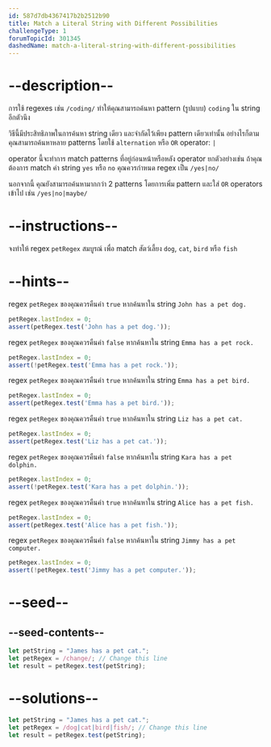 ```yaml
---
id: 587d7db4367417b2b2512b90
title: Match a Literal String with Different Possibilities
challengeType: 1
forumTopicId: 301345
dashedName: match-a-literal-string-with-different-possibilities
---
```


# --description--

การใช้ regexes เช่น `/coding/` ทำให้คุณสามารถค้นหา pattern (รูปแบบ) `coding` ใน string อีกตัวนึง

วิธีนี้มีประสิทธิภาพในการค้นหา string เดียว และจำกัดไว้เพียง pattern เดียวเท่านั้น อย่างไรก็ตาม คุณสามารถค้นหาหลาย patterns โดยใช้ `alternation` หรือ `OR` operator: `|`

operator นี้จะทำการ match patterns ที่อยู่ก่อนหน้าหรือหลัง operator ยกตัวอย่างเช่น ถ้าคุณต้องการ match ค่า string `yes` หรือ `no` คุณควรกำหนด regex เป็น `/yes|no/` 

นอกจากนี้ คุณยังสามารถค้นหามากกว่า 2 patterns โดยการเพิ่ม pattern และใส่ `OR` operators เข้าไป เช่น `/yes|no|maybe/`

# --instructions--

จงทำให้ regex `petRegex` สมบูรณ์ เพื่อ match สัตว์เลี้ยง `dog`, `cat`, `bird` หรือ `fish`

# --hints--

regex `petRegex` ของคุณควรคืนค่า `true` หากค้นหาใน string `John has a pet dog.`

```js
petRegex.lastIndex = 0;
assert(petRegex.test('John has a pet dog.'));
```

regex `petRegex` ของคุณควรคืนค่า `false` หากค้นหาใน string `Emma has a pet rock.`

```js
petRegex.lastIndex = 0;
assert(!petRegex.test('Emma has a pet rock.'));
```

regex `petRegex` ของคุณควรคืนค่า `true` หากค้นหาใน string `Emma has a pet bird.`

```js
petRegex.lastIndex = 0;
assert(petRegex.test('Emma has a pet bird.'));
```

regex `petRegex` ของคุณควรคืนค่า `true` หากค้นหาใน string `Liz has a pet cat.`

```js
petRegex.lastIndex = 0;
assert(petRegex.test('Liz has a pet cat.'));
```

regex `petRegex` ของคุณควรคืนค่า `false` หากค้นหาใน string `Kara has a pet dolphin.`

```js
petRegex.lastIndex = 0;
assert(!petRegex.test('Kara has a pet dolphin.'));
```

regex `petRegex` ของคุณควรคืนค่า `true` หากค้นหาใน string `Alice has a pet fish.`

```js
petRegex.lastIndex = 0;
assert(petRegex.test('Alice has a pet fish.'));
```

regex `petRegex` ของคุณควรคืนค่า `false` หากค้นหาใน string `Jimmy has a pet computer.`

```js
petRegex.lastIndex = 0;
assert(!petRegex.test('Jimmy has a pet computer.'));
```

# --seed--

## --seed-contents--

```js
let petString = "James has a pet cat.";
let petRegex = /change/; // Change this line
let result = petRegex.test(petString);
```

# --solutions--

```js
let petString = "James has a pet cat.";
let petRegex = /dog|cat|bird|fish/; // Change this line
let result = petRegex.test(petString);
```

